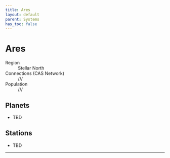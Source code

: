 ```yaml
---
title: Ares
layout: default
parent: Systems
has_toc: false
---
```


# Ares
<dl>
    <dt>Region</dt><dd>Stellar North</dd>
    <dt>Connections (CAS Network)</dt><dd>///</dd>
    <dt>Population</dt><dd>///</dd>
</dl>

## Planets
* TBD

## Stations
* TBD

----
